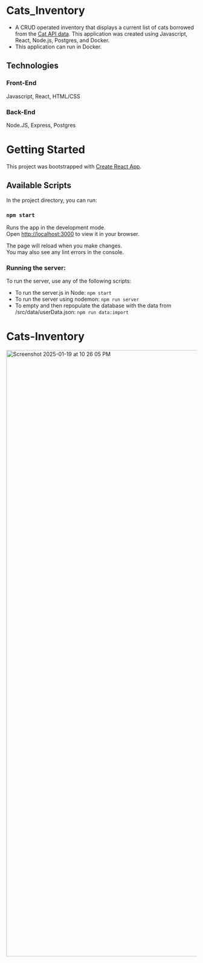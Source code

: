 # Cats_Inventory

* A CRUD operated inventory that displays a current list of cats borrowed from the [Cat API data](https://thecatapi.com/). 
  This application was created using Javascript, React, Node.js, Postgres, and Docker.
* This application can run in Docker.

## Technologies

### Front-End
Javascript, React, HTML/CSS

### Back-End
Node.JS, Express, Postgres

# Getting Started

This project was bootstrapped with [Create React App](https://github.com/facebook/create-react-app).

## Available Scripts

In the project directory, you can run:

### `npm start`

Runs the app in the development mode.\
Open [http://localhost:3000](http://localhost:3000) to view it in your browser.

The page will reload when you make changes.\
You may also see any lint errors in the console.

### Running the server:

To run the server, use any of the following scripts:

- To run the server.js in Node:
  `npm start`
- To run the server using nodemon:
  `npm run server`
- To empty and then repopulate the database with the data from /src/data/userData.json:
  `npm run data:import`
# Cats-Inventory
<img width="1600" alt="Screenshot 2025-01-19 at 10 26 05 PM" src="https://github.com/user-attachments/assets/e8badc0d-352a-4fcc-a000-b74e2bdddd3d" />
